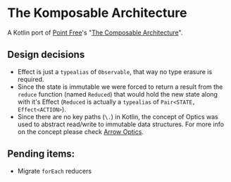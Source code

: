 # The Komposable Architecture

A Kotlin port of [Point Free](https://github.com/pointfreeco)'s "[The Composable Architecture](https://github.com/pointfreeco/swift-composable-architecture)".

## Design decisions
- Effect is just a `typealias` of `Observable`, that way no type erasure is required. 
- Since the state is immutable we were forced to return a result from the `reduce` function 
  (named `Reduced`) that would hold the new state along with it's Effect (`Reduced` is actually a 
  `typealias` of `Pair<STATE, Effect<ACTION>`). 
- Since there are no key paths (`\.`) in Kotlin, the concept of Optics was used to abstract read/write to
  immutable data structures.
  For more info on the concept please check [Arrow Optics](https://arrow-kt.io/docs/0.10/optics/lens/).

## Pending items:
- Migrate `forEach` reducers
